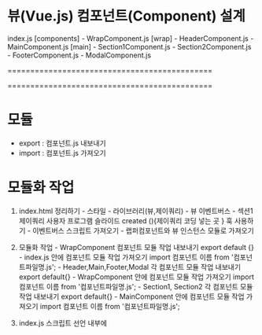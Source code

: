 # 뷰(Vue.js) 컴포넌트(Component) 설계

  index.js
  [components]
    - WrapComponent.js
      [wrap]
        - HeaderComponent.js
        - MainComponent.js
          [main]
            - Section1Component.js
            - Section2Component.js
        - FooterComponent.js
        - ModalComponent.js

=============================================



=============================================
# 모듈
 - export : 컴포넌트.js 내보내기
 - import : 컴포넌트.js 가져오기

# 모듈화 작업


  1. index.html 정리하기
    - 스타일
    - 라이브러리(뷰,제이쿼리)
    - 뷰 이벤트버스
    - 섹션1 제이쿼리 사용자 프로그램 슬라이드 created (){제이쿼리 코딩 넣는 곳 } 훅 사용하기
    - 이벤트버스 스크립트 가져오기
    - 랩퍼컴포넌트와 뷰 인스턴스 모듈로 가져오기

  2. 모듈화 작업
    - WrapComponent 컴포넌트 모듈 작업 내보내기 export default {}
    - index.js 안에 컴포넌트 모듈 작업 가져오기 import 컴포넌트 이름 from '컴포넌트파일명.js';
    - Header,Main,Footer,Modal 각 컴포넌트 모듈 작업 내보내기 export default{}
    - WrapComponent 안에 컴포넌트 모듈 작업 가져오기 import 컴포넌트 이름 from '컴포넌트파일명.js';
    - Section1, Section2 각 컴포넌트 모듈 작업 내보내기 export default{}
    - MainComponent 안에 컴포넌트 모듈 작업 가져오기 import 컴포넌트 이름 from '컴포넌트파일명.js';
  
  3. index.js 스크립트 선언 내부에 <script> type="module" 태그 추가
    
=============================================
Vue extension Pack
